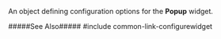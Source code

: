 
<!--shortDescription-->
An object defining configuration options for the **Popup** widget.
<!--/shortDescription-->

<!--fullDescription-->
#####See Also#####
#include common-link-configurewidget
<!--/fullDescription-->